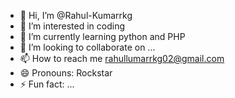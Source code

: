 - 👋 Hi, I’m @Rahul-Kumarrkg
- 👀 I’m interested in coding
- 🌱 I’m currently learning python and PHP
- 💞️ I’m looking to collaborate on ...
- 📫 How to reach me rahullumarrkg02@gmail.com
- 😄 Pronouns: Rockstar
- ⚡ Fun fact: ...

<!---
Rahul-Kumarrkg/Rahul-Kumarrkg is a ✨ special ✨ repository because its `README.md` (this file) appears on your GitHub profile.
You can click the Preview link to take a look at your changes.
--->
